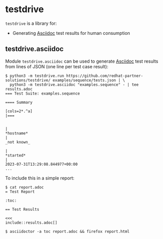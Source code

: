 # testdrive

`testdrive` is a library for:

 * Generating [Asciidoc][1] test results for human consumption


## testdrive.asciidoc

Module `testdrive.asciidoc` can be used to generate [Asciidoc][1] test results
from lines of JSON (one line per test case result):

    $ python3 -m testdrive.run https://github.com/redhat-partner-solutions/testdrive/ examples/sequence/tests.json | \
      python3 -m testdrive.asciidoc "examples.sequence" - | tee results.adoc
    === Test Suite: examples.sequence

    ==== Summary

    [cols=2*.^a]
    |===


    |
    *hostname*
    |
    _not known_

    |
    *started*
    |
    2023-07-31T13:29:08.844977+00:00
    ...

To include this in a simple report:

    $ cat report.adoc
    = Test Report

    :toc:

    == Test Results

    <<<
    include::results.adoc[]

    $ asciidoctor -a toc report.adoc && firefox report.html

[1]: https://docs.asciidoctor.org/asciidoc/latest/
